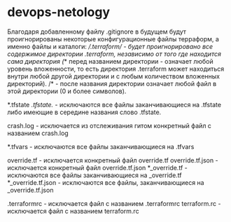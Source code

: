 # devops-netology
Благодаря добавленному файлу .gitignore в будущем будут проигнорированы некоторые конфигурационные файлы терраформ, а именно файлы и каталоги:
**/.terraform/* - будет проигнорировано все содержимое директории .terraform, независимо от того где находится сама директория (** перед названием директории - означает любой уровень вложенности, то есть директория .terraform может находиться внутри любой другой директории и с любым количеством вложенных директорий). /* - после названия директории означает любой файл в этой директории (0 и более символов).

*.tfstate
*.tfstate.* - исключаются все файлы заканчивающиеся на .tfstate либо имеющие в середине названия слово .tfstate. 

crash.log - исключается из отслеживания гитом конкретный файл с названием crash.log

*.tfvars - исключаются все файлы заканчивающиеся на .tfvars

override.tf - исключается конкретный файл override.tf
override.tf.json - исключается конкретный файл override.tf.json
*_override.tf - исключаются все файлы заканчивающиеся на _override.tf
*_override.tf.json - исключаются все файлы, заканчивающиеся на _override.tf.json

.terraformrc - исключается файл с названием .terraformrc
terraform.rc - исключается файл с названием terraform.rc
